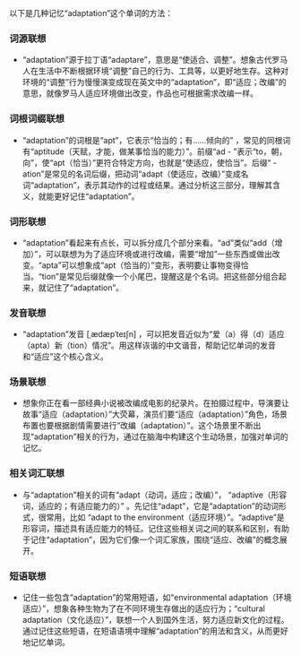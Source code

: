 以下是几种记忆“adaptation”这个单词的方法：

### 词源联想
 - “adaptation”源于拉丁语“adaptare”，意思是“使适合、调整”。想象古代罗马人在生活中不断根据环境“调整”自己的行为、工具等，以更好地生存。这种对环境的“调整”行为慢慢演变成现在英文中的“adaptation”，即“适应；改编”的意思，就像罗马人适应环境做出改变，作品也可根据需求改编一样。

### 词根词缀联想
 - “adaptation”的词根是“apt”，它表示“恰当的；有……倾向的” ，常见的同根词有“aptitude（天赋，才能，做某事恰当的能力）”。前缀“ad - ”表示“to，朝，向”，使“apt（恰当）”更符合特定方向，也就是“使适应，使恰当”。后缀“ - ation”是常见的名词后缀，把动词“adapt（使适应，改编）”变成名词“adaptation”，表示其动作的过程或结果。通过分析这三部分，理解其含义，就能更好记住“adaptation”。

### 词形联想
 - “adaptation”看起来有点长，可以拆分成几个部分来看。“ad”类似“add（增加）”，可以联想为为了适应环境或进行改编，需要“增加”一些东西或做出改变。“apta”可以想象成“apt（恰当的）”变形，表明要让事物变得恰当。“tion”是常见后缀就像一个小尾巴，提醒这是个名词。把这些部分组合起来，就记住了“adaptation”。

### 发音联想
 - “adaptation”发音 [ˌædæpˈteɪʃn] ，可以把发音近似为“爱（a）得（d）适应（apta）新（tion）情况”。用这样诙谐的中文谐音，帮助记忆单词的发音和“适应”这个核心含义。

### 场景联想
 - 想象你正在看一部经典小说被改编成电影的纪录片。在拍摄过程中，导演要让故事“适应（adaptation）”大荧幕，演员们要“适应（adaptation）”角色，场景布置也要根据剧情需要进行“改编（adaptation）”。这个场景里不断出现“adaptation”相关的行为，通过在脑海中构建这个生动场景，加强对单词的记忆。

### 相关词汇联想
 - 与“adaptation”相关的词有“adapt（动词，适应；改编）”， “adaptive（形容词，适应的；有适应能力的）” 。先记住“adapt”，它是“adaptation”的动词形式，很常用，比如 “adapt to the environment（适应环境）”。“adaptive”是形容词，描述具有适应能力的特征。记住这些相关词之间的联系和区别，有助于记住“adaptation”，因为它们像一个词汇家族，围绕“适应、改编”的概念展开。

### 短语联想
 - 记住一些包含“adaptation”的常用短语，如“environmental adaptation（环境适应）”，想象各种生物为了在不同环境生存做出的适应行为；“cultural adaptation（文化适应）”，联想一个人到国外生活，努力适应新文化的过程。通过记住这些短语，在短语语境中理解“adaptation”的用法和含义，从而更好地记忆单词。 